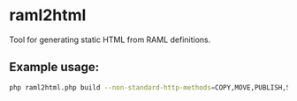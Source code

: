# raml2html

Tool for generating static HTML from RAML definitions.   

## Example usage:

```sh
php raml2html.php build --non-standard-http-methods=COPY,MOVE,PUBLISH,SWAP -t default -o output/ input/ez.raml 
```
